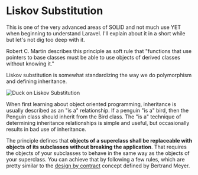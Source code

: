 # Liskov Substitution

This is one of the very advanced areas of SOLID and not much use YET when beginning to understand Laravel. I'll explain about it in a short while but let's not dig too deep with it.

Robert C. Martin describes this principle as soft rule that "functions that use pointers to base classes must be able to use objects of derived classes without knowing it."

Liskov substitution is somewhat standardizing the way we do polymorphism and defining inheritance.

![Duck on Liskov Substitution](https://image.ibb.co/cyshi7/lsp.jpg)

When first learning about object oriented programming, inheritance is usually described as an "is a" relationship. If a penguin "is a" bird, then the Penguin class should inherit from the Bird class. The "is a" technique of determining inheritance relationships is simple and useful, but occasionally results in bad use of inheritance.

The principle defines that __objects of a superclass shall be replaceable with objects of its subclasses without breaking the application__. That requires the objects of your subclasses to behave in the same way as the objects of your superclass. You can achieve that by following a few rules, which are pretty similar to the [design by contract](https://en.wikipedia.org/wiki/Design_by_contract) concept defined by Bertrand Meyer.